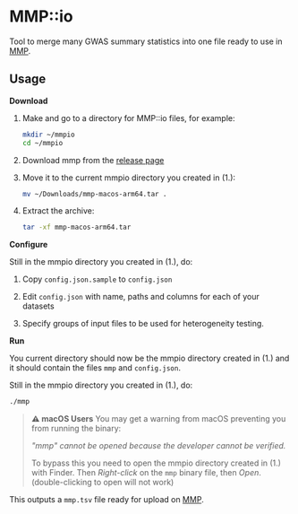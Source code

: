 # MMP::io

Tool to merge many GWAS summary statistics into one file ready to use in [MMP](https://geneviz.aalto.fi/MMP/dashboard/).


## Usage

**Download**

1. Make and go to a directory for MMP::io files, for example:

   ```bash
   mkdir ~/mmpio
   cd ~/mmpio
   ```
   
2. Download mmp from the [release page](https://github.com/FINNGEN/mmpio/releases)

3. Move it to the current mmpio directory you created in (1.):

   ```bash
   mv ~/Downloads/mmp-macos-arm64.tar .
   ```
   
4. Extract the archive:

   ```bash
   tar -xf mmp-macos-arm64.tar
   ```


**Configure**

Still in the mmpio directory you created in (1.), do:

1. Copy `config.json.sample` to `config.json`

2. Edit `config.json` with name, paths and columns for each of your datasets

3. Specify groups of input files to be used for heterogeneity testing. 


**Run**

You current directory should now be the mmpio directory created in (1.) and it should contain the files `mmp` and `config.json`.

Still in the mmpio directory you created in (1.), do:

```bash
./mmp
```

> **⚠️ macOS Users** You may get a warning from macOS preventing you from running the binary:
> 
> *"mmp" cannot be opened because the developer cannot be verified.*
> 
> To bypass this you need to open the mmpio directory created in (1.) with Finder.
> Then *Right-click* on the `mmp` binary file, then *Open*. (double-clicking to open will not work)

This outputs a `mmp.tsv` file ready for upload on [MMP](https://geneviz.aalto.fi/MMP/dashboard/).
